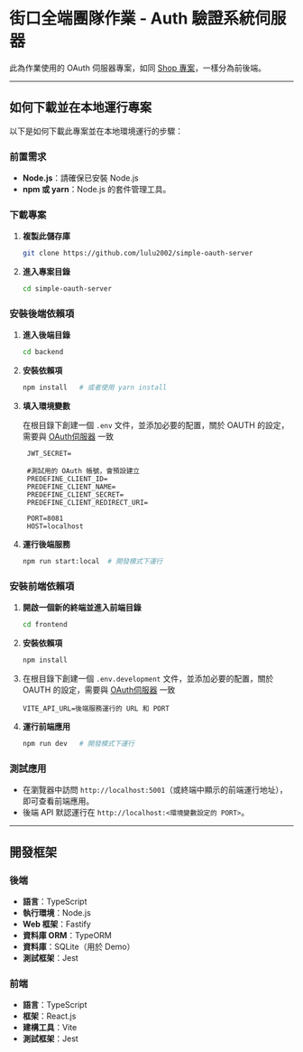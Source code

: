# 街口全端團隊作業 - Auth 驗證系統伺服器

此為作業使用的 OAuth 伺服器專案，如同 [Shop 專案](https://github.com/lulu2002/jkopay-assignment-oauth-shop-app)，一樣分為前後端。

---

## 如何下載並在本地運行專案

以下是如何下載此專案並在本地環境運行的步驟：

### 前置需求

- **Node.js**：請確保已安裝 Node.js
- **npm 或 yarn**：Node.js 的套件管理工具。

### 下載專案

1. **複製此儲存庫**

   ```bash
   git clone https://github.com/lulu2002/simple-oauth-server
   ```
2. **進入專案目錄**

   ```bash
   cd simple-oauth-server
   ```

### 安裝後端依賴項

1. **進入後端目錄**

   ```bash
   cd backend   
   ```

2. **安裝依賴項**

   ```bash
   npm install   # 或者使用 yarn install
   ```
3. **填入環境變數**

   在根目錄下創建一個 `.env` 文件，並添加必要的配置，關於 OAUTH
   的設定，需要與 [OAuth伺服器](https://github.com/lulu2002/simple-oauth-server) 一致

   ```env
    JWT_SECRET=

    #測試用的 OAuth 帳號，會預設建立
    PREDEFINE_CLIENT_ID=
    PREDEFINE_CLIENT_NAME=
    PREDEFINE_CLIENT_SECRET=
    PREDEFINE_CLIENT_REDIRECT_URI=

    PORT=8081
    HOST=localhost
   ```

4. **運行後端服務**

   ```bash
   npm run start:local  # 開發模式下運行
   ```

### 安裝前端依賴項

1. **開啟一個新的終端並進入前端目錄**

   ```bash
   cd frontend   
   ```

2. **安裝依賴項**

   ```bash
   npm install   
   ```
3. 在根目錄下創建一個 `.env.development` 文件，並添加必要的配置，關於 OAUTH
   的設定，需要與 [OAuth伺服器](https://github.com/lulu2002/simple-oauth-server) 一致

   ```env
   VITE_API_URL=後端服務運行的 URL 和 PORT
   ```

4. **運行前端應用**

   ```bash
   npm run dev   # 開發模式下運行
   ```

### 測試應用

- 在瀏覽器中訪問 `http://localhost:5001`（或終端中顯示的前端運行地址），即可查看前端應用。
- 後端 API 默認運行在 `http://localhost:<環境變數設定的 PORT>`。

---

## 開發框架

### 後端

- **語言**：TypeScript
- **執行環境**：Node.js
- **Web 框架**：Fastify
- **資料庫 ORM**：TypeORM
- **資料庫**：SQLite（用於 Demo）
- **測試框架**：Jest

### 前端

- **語言**：TypeScript
- **框架**：React.js
- **建構工具**：Vite
- **測試框架**：Jest
